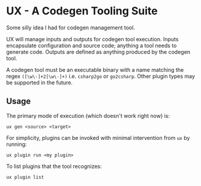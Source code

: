 # UX - A Codegen Tooling Suite

Some silly idea I had for codegen management tool.

UX will manage inputs and outputs for codegen tool execution.
Inputs encapsulate configuration and source code; anything a tool needs to generate code.
Outputs are defined as anything produced by the codegen tool.

A codegen tool must be an executable binary with a name matching the regex `([\w\-]+2[\w\-]+)` i.e. `csharp2go` or `go2csharp`.
Other plugin types may be supported in the future.

## Usage

The primary mode of execution (which doesn't work right now) is:

```shell
ux gen <source> <target>
```

For simplicity, plugins can be invoked with minimal intervention from `ux` by running:

```shell
ux plugin run <my plugin>
```

To list plugins that the tool recognizes:

```shell
ux plugin list
```
